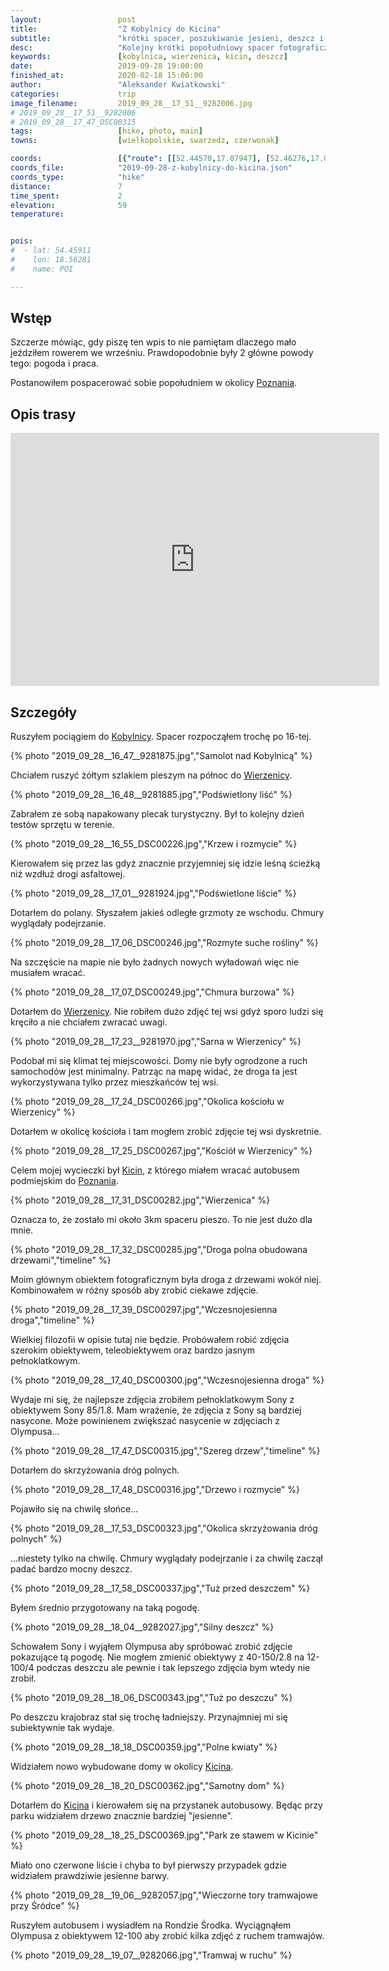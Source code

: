 ```yaml
---
layout:                 post
title:                  "Z Kobylnicy do Kicina"
subtitle:               "krótki spacer, poszukiwanie jesieni, deszcz i drzewa wzdłuż drogi"
desc:                   "Kolejny krótki popołudniowy spacer fotograficzny. Tym razem szukałem jesieni i znalazłem ciekawe drogi gruntowe na jazdę rowerem."
keywords:               [kobylnica, wierzenica, kicin, deszcz]
date:                   2019-09-28 19:00:00
finished_at:            2020-02-18 15:00:00
author:                 "Aleksander Kwiatkowski"
categories:             trip
image_filename:         2019_09_28__17_51__9282006.jpg
# 2019_09_28__17_51__9282006
# 2019_09_28__17_47_DSC00315
tags:                   [hike, photo, main]
towns:                  [wielkopolskie, swarzedz, czerwonak]

coords:                 [{"route": [[52.44570,17.07947], [52.46276,17.06883], [52.46453,17.01965]], "type": "hike"}]
coords_file:            "2019-09-28-z-kobylnicy-do-kicina.json"
coords_type:            "hike"
distance:               7
time_spent:             2
elevation:              59
temperature:            


pois:
#  - lat: 54.45911
#    lon: 18.56281
#    name: POI

---
```


[wiki-poznan]: https://pl.wikipedia.org/wiki/Pozna%C5%84
[wiki-kobylnica]: https://pl.wikipedia.org/wiki/Kobylnica_(wojew%C3%B3dztwo_wielkopolskie)
[wiki-wierzenica]: https://pl.wikipedia.org/wiki/Wierzenica
[wiki-kicin]: https://pl.wikipedia.org/wiki/Kicin_(wojew%C3%B3dztwo_wielkopolskie)

## Wstęp

Szczerze mówiąc, gdy piszę ten wpis to nie pamiętam dlaczego mało jeździłem
rowerem we wrześniu.
Prawdopodobnie były 2 główne powody tego: pogoda i praca.

Postanowiłem pospacerować sobie popołudniem w okolicy [Poznania][wiki-poznan].

## Opis trasy

<iframe height='405' width='590' frameborder='0' allowtransparency='true' scrolling='no' src='https://www.strava.com/activities/2748977539/embed/cc6990eb7252ef68c930a43a4dd63fe726c5bbd1'></iframe>

## Szczegóły

Ruszyłem pociągiem do [Kobylnicy][wiki-kobylnica]. Spacer rozpocząłem trochę
po 16-tej.

{% photo "2019_09_28__16_47__9281875.jpg","Samolot nad Kobylnicą" %}

Chciałem ruszyć żółtym szlakiem pieszym na północ do [Wierzenicy][wiki-wierzenica].

{% photo "2019_09_28__16_48__9281885.jpg","Podświetlony liść" %}

Zabrałem ze sobą napakowany plecak turystyczny. Był to kolejny dzień testów
sprzętu w terenie.

{% photo "2019_09_28__16_55_DSC00226.jpg","Krzew i rozmycie" %}

Kierowałem się przez las gdyż znacznie przyjemniej się idzie leśną ścieżką niż
wzdłuż drogi asfaltowej.

{% photo "2019_09_28__17_01__9281924.jpg","Podświetlone liście" %}

Dotarłem do polany. Słyszałem jakieś odległe grzmoty ze wschodu. Chmury
wyglądały podejrzanie.

{% photo "2019_09_28__17_06_DSC00246.jpg","Rozmyte suche rośliny" %}

Na szczęście na mapie nie było żadnych nowych wyładowań więc nie musiałem
wracać.

{% photo "2019_09_28__17_07_DSC00249.jpg","Chmura burzowa" %}

Dotarłem do [Wierzenicy][wiki-wierzenica]. Nie robiłem dużo zdjęć tej wsi gdyż
sporo ludzi się kręciło a nie chciałem zwracać uwagi.

{% photo "2019_09_28__17_23__9281970.jpg","Sarna w Wierzenicy" %}

Podobał mi się klimat tej miejscowości. Domy nie były ogrodzone a ruch samochodów jest
minimalny. Patrząc na mapę widać, że droga ta jest wykorzystywana tylko przez
mieszkańców tej wsi.

{% photo "2019_09_28__17_24_DSC00266.jpg","Okolica kościołu w Wierzenicy" %}

Dotarłem w okolicę kościoła i tam mogłem zrobić zdjęcie tej wsi dyskretnie.

{% photo "2019_09_28__17_25_DSC00267.jpg","Kościół w Wierzenicy" %}

Celem mojej wycieczki był [Kicin][wiki-kicin], z którego miałem wracać
autobusem podmiejskim do [Poznania][wiki-poznan].

{% photo "2019_09_28__17_31_DSC00282.jpg","Wierzenica" %}

Oznacza to, że zostało mi około 3km spaceru pieszo. To nie jest dużo dla mnie.

{% photo "2019_09_28__17_32_DSC00285.jpg","Droga polna obudowana drzewami","timeline" %}

Moim głównym obiektem fotograficznym była droga z drzewami wokół niej.
Kombinowałem w różny sposób aby zrobić ciekawe zdjęcie.

{% photo "2019_09_28__17_39_DSC00297.jpg","Wczesnojesienna droga","timeline" %}

Wielkiej filozofii w opisie tutaj nie będzie. Probówałem robić zdjęcia
szerokim obiektywem, teleobiektywem oraz bardzo jasnym pełnoklatkowym.

{% photo "2019_09_28__17_40_DSC00300.jpg","Wczesnojesienna droga" %}

Wydaje mi się, że najlepsze zdjęcia zrobiłem pełnoklatkowym Sony z obiektywem
Sony 85/1.8. Mam wrażenie, że zdjęcia z Sony są bardziej nasycone.
Może powinienem zwiększać nasycenie w zdjęciach z Olympusa...

{% photo "2019_09_28__17_47_DSC00315.jpg","Szereg drzew","timeline" %}

Dotarłem do skrzyżowania dróg polnych.

{% photo "2019_09_28__17_48_DSC00316.jpg","Drzewo i rozmycie" %}

Pojawiło się na chwilę słońce...

{% photo "2019_09_28__17_53_DSC00323.jpg","Okolica skrzyżowania dróg polnych" %}

...niestety tylko na chwilę. Chmury wyglądały podejrzanie i za chwilę
zaczął padać bardzo mocny deszcz.

{% photo "2019_09_28__17_58_DSC00337.jpg","Tuż przed deszczem" %}

Byłem średnio przygotowany na taką pogodę.

{% photo "2019_09_28__18_04__9282027.jpg","Silny deszcz" %}

Schowałem Sony i wyjąłem Olympusa aby spróbować zrobić zdjęcie pokazujące
tą pogodę. Nie mogłem zmienić obiektywy z 40-150/2.8 na 12-100/4 podczas
deszczu ale pewnie i tak lepszego zdjęcia bym wtedy nie zrobił.

{% photo "2019_09_28__18_06_DSC00343.jpg","Tuż po deszczu" %}

Po deszczu krajobraz stał się trochę ładniejszy. Przynajmniej mi się
subiektywnie tak wydaje.

{% photo "2019_09_28__18_18_DSC00359.jpg","Polne kwiaty" %}

Widziałem nowo wybudowane domy w okolicy [Kicina][wiki-kicin].

{% photo "2019_09_28__18_20_DSC00362.jpg","Samotny dom" %}

Dotarłem do [Kicina][wiki-kicin] i kierowałem się na przystanek autobusowy.
Będąc przy parku widziałem drzewo znacznie bardziej "jesienne".

{% photo "2019_09_28__18_25_DSC00369.jpg","Park ze stawem w Kicinie" %}

Miało ono czerwone liście i chyba to był pierwszy przypadek gdzie
widziałem prawdziwie jesienne barwy.

{% photo "2019_09_28__19_06__9282057.jpg","Wieczorne tory tramwajowe przy Śródce" %}

Ruszyłem autobusem i wysiadłem na Rondzie Środka. Wyciągnąłem Olympusa
z obiektywem 12-100 aby zrobić kilka zdjęć z ruchem tramwajów.

{% photo "2019_09_28__19_07__9282066.jpg","Tramwaj w ruchu" %}

